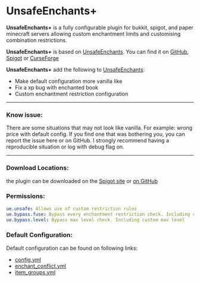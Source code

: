 # UnsafeEnchants+

**UnsafeEnchants+** is a fully configurable plugin for bukkit, spigot, and paper minecraft servers 
allowing custom enchantment limits and customising combination restrictions.

**UnsafeEnchants+** is based on [UnsafeEnchants](https://github.com/DelilahEve/UnsafeEnchants). You can find it on 
[GitHub](https://github.com/DelilahEve/UnsafeEnchants/releases/latest), 
[Spigot](https://www.spigotmc.org/resources/unsafe-enchants.104708/) or
[CurseForge](https://www.curseforge.com/minecraft/bukkit-plugins/unsafe-enchants/files/all)

**UnsafeEnchants+** add the following to [UnsafeEnchants](https://github.com/DelilahEve/UnsafeEnchants):
- Make default configuration more vanilla like
- Fix a xp bug with enchanted book
- Custom enchantment restriction configuration
---
### Know issue:
There are some situations that may not look like vanilla. For example: wrong price with default config. If you find one that was bothering you, you can report the issue here or on GitHub.
I strongly recommend having a reproducible situation or log with debug flag on.

---

### Download Locations:

the plugin can be downloaded on the 
[Spigot site](https://www.spigotmc.org/resources/unsafe-enchants.114884/) 
or [on GitHub](https://github.com/alexcrea/UnsafeEnchantsPlus/releases/latest)

### Permissions:
```yml
ue.unsafe: Allows use of custom restriction rules
ue.bypass.fuse: Bypass every enchantment restriction check. Including custom restrictions
ue.bypass.level: Bypass max level check. Including custom max level
```

### Default Configuration:

Default configuration can be found on following links:
- [config.yml](https://github.com/alexcrea/UnsafeEnchantsPlus/blob/master/src/main/resources/config.yml)
- [enchant_conflict.yml](https://github.com/alexcrea/UnsafeEnchantsPlus/blob/master/src/main/resources/enchant_conflict.yml)
- [item_groups.yml](https://github.com/alexcrea/UnsafeEnchantsPlus/blob/master/src/main/resources/item_groups.yml)

